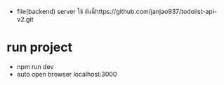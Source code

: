 - file(backend) server ใช้ อันนี้https://github.com/janjao937/todolist-api-v2.git

# run project
- npm run dev
- auto open browser localhost:3000

